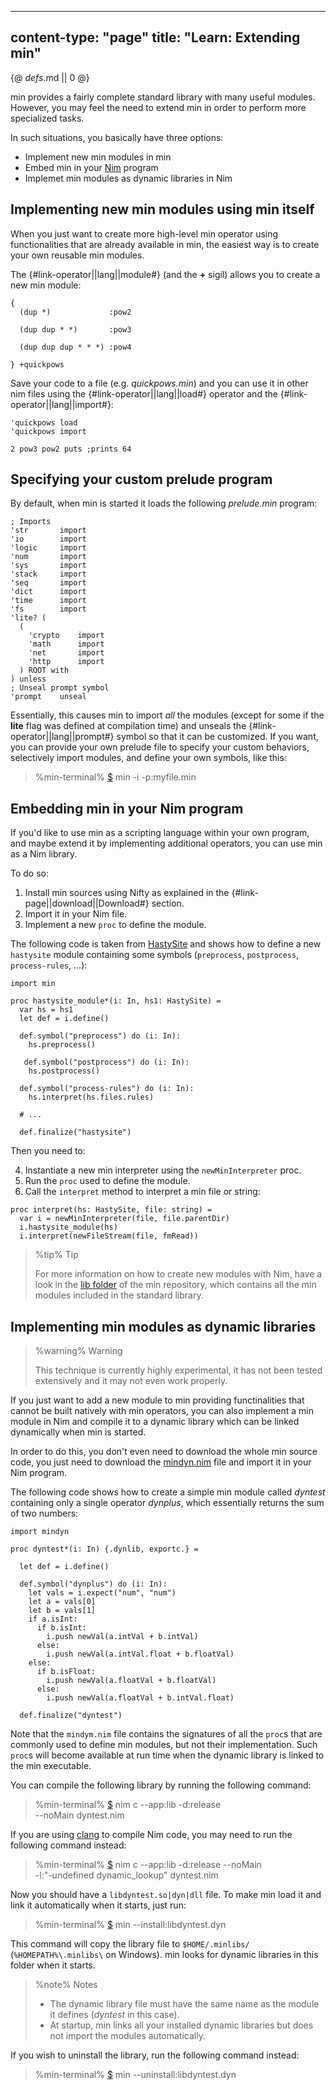 -----
content-type: "page"
title: "Learn: Extending min"
-----
{@ _defs_.md || 0 @}

min provides a fairly complete standard library with many useful modules. However, you may feel the need to extend min in order to perform more specialized tasks.

In such situations, you basically have three options:

* Implement new min modules in min
* Embed min in your [Nim](https://nim-lang.org) program
* Implemet min modules as dynamic libraries in Nim

## Implementing new min modules using min itself

When you just want to create more high-level min operator using functionalities that are already available in min, the easiest way is to create your own reusable min modules.

The {#link-operator||lang||module#} (and the **+** sigil) allows you to create a new min module:

```
{
  (dup *)             :pow2

  (dup dup * *)       :pow3

  (dup dup dup * * *) :pow4
  
} +quickpows

```

Save your code to a file (e.g. *quickpows.min*) and you can use it in other nim files using the {#link-operator||lang||load#} operator and the {#link-operator||lang||import#}:

```
'quickpows load
'quickpows import

2 pow3 pow2 puts ;prints 64
```

## Specifying your custom prelude program

By default, when min is started it loads the following *prelude.min* program:

```
; Imports
'str       import
'io        import
'logic     import
'num       import
'sys       import
'stack     import
'seq       import
'dict      import
'time      import
'fs        import
'lite? (
  (
    'crypto    import
    'math      import
    'net       import
    'http      import
  ) ROOT with
) unless
; Unseal prompt symbol
'prompt    unseal
```

Essentially, this causes min to import *all* the modules (except for some if the **lite** flag was defined at compilation time) and unseals the {#link-operator||lang||prompt#} symbol so that it can be customized. If you want, you can provide your own prelude file to specify your custom behaviors, selectively import modules, and define your own symbols, like this:

> %min-terminal%
> [$](class:prompt) min -i -p:myfile.min

## Embedding min in your Nim program

If you'd like to use min as a scripting language within your own program, and maybe extend it by implementing additional operators, you can use min as a Nim library.

To do so:

1. Install min sources using Nifty as explained in the {#link-page||download||Download#} section.
2. Import it in your Nim file.
3. Implement a new `proc` to define the module.

The following code is taken from [HastySite](https://github.com/h3rald/hastysite) and shows how to define a new `hastysite` module containing some symbols (`preprocess`, `postprocess`, `process-rules`, ...):

```
import min

proc hastysite_module*(i: In, hs1: HastySite) =
  var hs = hs1
  let def = i.define()
  
  def.symbol("preprocess") do (i: In):
    hs.preprocess()

   def.symbol("postprocess") do (i: In):
    hs.postprocess()

  def.symbol("process-rules") do (i: In):
    hs.interpret(hs.files.rules)

  # ...

  def.finalize("hastysite")
```

Then you need to:

4. Instantiate a new min interpreter using the `newMinInterpreter` proc.
5. Run the `proc` used to define the module.
6. Call the `interpret` method to interpret a min file or string:

```
proc interpret(hs: HastySite, file: string) =
  var i = newMinInterpreter(file, file.parentDir)
  i.hastysite_module(hs)
  i.interpret(newFileStream(file, fmRead))
```

> %tip%
> Tip
> 
> For more information on how to create new modules with Nim, have a look in the [lib folder](https://github.com/h3rald/min/tree/master/lib) of the min repository, which contains all the min modules included in the standard library.


## Implementing min modules as dynamic libraries

> %warning%
> Warning
> 
> This technique is currently highly experimental, it has not been tested extensively and it may not even work properly.

If you just want to add a new module to min providing functinalities that cannot be built natively with min operators, you can also implement a min module in Nim and compile it to a dynamic library which can be linked dynamically when min is started.

In order to do this, you don't even need to download the whole min source code, you just need to download the [mindyn.nim](https://github.com/h3rald/min/blob/master/mindyn.nim) file and import it in your Nim program. 

The following code shows how to create a simple min module called *dyntest* containing only a single operator *dynplus*, which essentially returns the sum of two numbers:

```
import mindyn

proc dyntest*(i: In) {.dynlib, exportc.} =

  let def = i.define()

  def.symbol("dynplus") do (i: In):
    let vals = i.expect("num", "num")
    let a = vals[0]
    let b = vals[1]
    if a.isInt:
      if b.isInt:
        i.push newVal(a.intVal + b.intVal)
      else:
        i.push newVal(a.intVal.float + b.floatVal)
    else:
      if b.isFloat:
        i.push newVal(a.floatVal + b.floatVal)
      else:
        i.push newVal(a.floatVal + b.intVal.float)

  def.finalize("dyntest")
```

Note that the `mindym.nim` file contains the signatures of all the `proc`s that are commonly used to define min modules, but not their implementation. Such `proc`s will become available at run time when the dynamic library is linked to the min executable.

You can compile the following library by running the following command:

> %min-terminal%
> [$](class:prompt) nim c \-\-app:lib -d:release \
> \-\-noMain dyntest.nim

If you are using [clang](https://clang.llvm.org/) to compile Nim code, you may need to run the following command instead:

> %min-terminal%
> [$](class:prompt) nim c \-\-app:lib -d:release \-\-noMain \
> -l:&#34;-undefined dynamic\_lookup&#34; dyntest.nim

Now you should have a `libdyntest.so|dyn|dll` file. To make min load it and link it automatically when it starts, just run:

> %min-terminal%
> [$](class:prompt) min \-\-install:libdyntest.dyn

This command will copy the library file to `$HOME/.minlibs/` (`%HOMEPATH%\.minlibs\` on Windows). min looks for dynamic libraries in this folder when it starts.

> %note%
> Notes
> 
> * The dynamic library file must have the same name as the module it defines (*dyntest* in this case).
> * At startup, min links all your installed dynamic libraries but does not import the modules automatically.

If you wish to uninstall the library, run the following command instead:

> %min-terminal%
> [$](class:prompt) min \-\-uninstall:libdyntest.dyn

